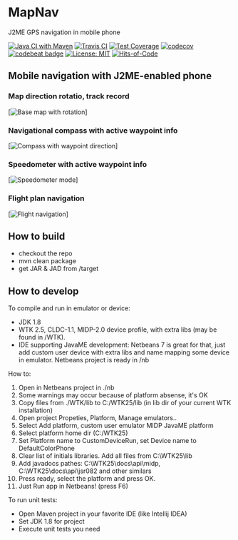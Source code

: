 # MapNav
J2ME GPS navigation in mobile phone

[![Java CI with Maven](https://github.com/magdel/MapNav/actions/workflows/maven.yml/badge.svg)](https://github.com/magdel/MapNav/actions/workflows/maven.yml)
[![Travis CI](https://travis-ci.org/magdel/MapNav.svg?branch=master)](https://travis-ci.org/magdel/MapNav)
[![Test Coverage](https://img.shields.io/codecov/c/github/magdel/MapNav.svg)](https://codecov.io/github/magdel/MapNav?branch=master)
[![codecov](https://codecov.io/gh/magdel/MapNav/branch/master/graph/badge.svg)](https://codecov.io/gh/magdel/MapNav)
[![codebeat badge](https://codebeat.co/badges/0ffbfbf4-bbeb-480a-a6e1-45eac3b06724)](https://codebeat.co/projects/github-com-magdel-mapnav-master)
[![License: MIT](https://img.shields.io/badge/License-MIT-yellow.svg)](https://opensource.org/licenses/MIT)
[![Hits-of-Code](https://hitsofcode.com/github/magdel/mapnav)](https://hitsofcode.com/view/github/magdel/mapnav)
## Mobile navigation with J2ME-enabled phone


### Map direction rotatio, track record

[![Base map with rotation](https://raw.githubusercontent.com/magdel/MapNav/master/docs/img/maprot.gif)]


### Navigational compass with active waypoint info

[![Compass with waypoint direction](https://raw.githubusercontent.com/magdel/MapNav/master/docs/img/comp_ani.gif)]


### Speedometer with active waypoint info

[![Speedometer mode](https://raw.githubusercontent.com/magdel/MapNav/master/docs/img/speed_ani.gif)]


### Flight plan navigation

[![Flight navigation](https://raw.githubusercontent.com/magdel/MapNav/master/docs/img/navrot.gif)]


## How to build

* checkout the repo
* mvn clean package
* get JAR & JAD from /target

## How to develop

To compile and run in emulator or device:
* JDK 1.8
* WTK 2.5, CLDC-1.1, MIDP-2.0 device profile, with extra libs (may be found in /WTK).
* IDE supporting JavaME development: Netbeans 7 is great for that, just add custom user device with extra libs and name mapping some device in emulator. Netbeans project is ready in /nb

How to:
1. Open in Netbeans project in ./nb
2. Some warnings may occur because of platform absense, it's OK
3. Copy files from ./WTK/lib to C:/WTK25/lib (in lib dir of your current WTK installation)
4. Open project Propeties, Platform, Manage emulators..
5. Select Add platform, custom user emulator MIDP JavaME platform
6. Select platform home dir (C:/WTK25)
7. Set Platform name to CustomDeviceRun, set Device name to DefaultColorPhone
8. Clear list of initials libraries. Add all files from C:\WTK25\lib
9. Add javadocs pathes: C:\WTK25\docs\api\midp, C:\WTK25\docs\api\jsr082 and other similars
10. Press ready, select the platform and press OK.
11. Just Run app in Netbeans! (press F6)



To run unit tests:
* Open Maven project in your favorite IDE (like Intellij IDEA)
* Set JDK 1.8 for project
* Execute unit tests you need

